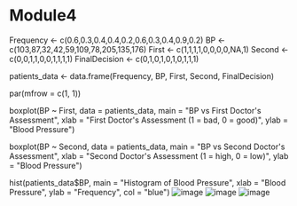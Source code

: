 # Module4
Frequency <- c(0.6,0.3,0.4,0.4,0.2,0.6,0.3,0.4,0.9,0.2)
BP <- c(103,87,32,42,59,109,78,205,135,176)
First <- c(1,1,1,1,0,0,0,0,NA,1)
Second <- c(0,0,1,1,0,0,1,1,1,1)
FinalDecision <- c(0,1,0,1,0,1,0,1,1,1)

patients_data <- data.frame(Frequency, BP, First, Second, FinalDecision)

par(mfrow = c(1, 1))

boxplot(BP ~ First, data = patients_data,
        main = "BP vs First Doctor's Assessment",
        xlab = "First Doctor's Assessment (1 = bad, 0 = good)",
        ylab = "Blood Pressure")

boxplot(BP ~ Second, data = patients_data,
        main = "BP vs Second Doctor's Assessment",
        xlab = "Second Doctor's Assessment (1 = high, 0 = low)",
        ylab = "Blood Pressure")

hist(patients_data$BP,
     main = "Histogram of Blood Pressure",
     xlab = "Blood Pressure",
     ylab = "Frequency",
     col = "blue")
     ![image](https://github.com/user-attachments/assets/5f8fd006-33ec-46f7-a019-aba5885f1ec6)
     ![image](https://github.com/user-attachments/assets/22471adc-60c6-49e1-a103-7fe7b6a1c499)
     ![image](https://github.com/user-attachments/assets/78731c75-27a8-4a5a-a171-47b70b8be1db)
    
     
     


